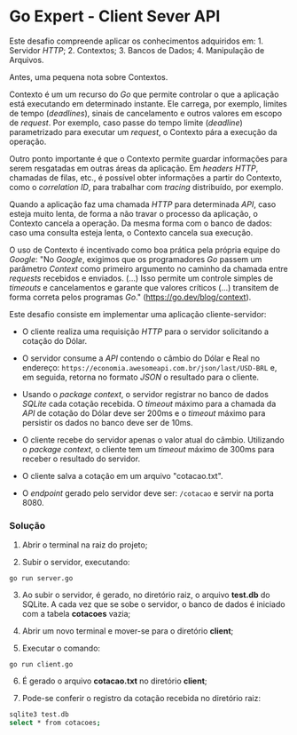 # Go Expert - Client Sever API

Este desafio compreende aplicar os conhecimentos adquiridos em: 1. Servidor _HTTP_; 2. Contextos; 3. Bancos de Dados; 4. Manipulação de Arquivos.

Antes, uma pequena nota sobre Contextos.

Contexto é um um recurso do _Go_ que permite controlar o que a aplicação está executando em determinado instante. Ele carrega, por exemplo, limites de tempo (_deadlines_), sinais de cancelamento e outros valores em escopo de _request_. Por exemplo, caso passe do tempo limite (_deadline_) parametrizado para executar um _request_, o Contexto pára a execução da operação.

Outro ponto importante é que o Contexto permite guardar informações para serem resgatadas em outras áreas da aplicação. Em _headers_ _HTTP_, chamadas de filas, etc., é possível obter informações a partir do Contexto, como o _correlation ID_, para trabalhar com _tracing_ distribuído, por exemplo.

Quando a aplicação faz uma chamada _HTTP_ para determinada _API_, caso esteja muito lenta, de forma a não travar o processo da aplicação, o Contexto cancela a operação. Da mesma forma com o banco de dados: caso uma consulta esteja lenta, o Contexto cancela sua execução.

O uso de Contexto é incentivado como boa prática pela própria equipe do _Google_: "No _Google_, exigimos que os programadores _Go_ passem um parâmetro _Context_ como primeiro argumento no caminho da chamada entre _requests_ recebidos e enviados. (...) Isso permite um controle simples de _timeouts_ e cancelamentos e garante que valores críticos (...) transitem de forma correta pelos programas _Go_." (https://go.dev/blog/context).

Este desafio consiste em implementar uma aplicação cliente-servidor:

- O cliente realiza uma requisição _HTTP_ para o servidor solicitando a cotação do Dólar.

- O servidor consume a _API_ contendo o câmbio do Dólar e Real no endereço: `https://economia.awesomeapi.com.br/json/last/USD-BRL` e, em seguida, retorna no formato _JSON_ o resultado para o cliente.

- Usando o _package context_, o servidor registrar no banco de dados _SQLite_ cada cotação recebida. O _timeout_ máximo para a chamada da _API_ de cotação do Dólar deve ser 200ms e o _timeout_ máximo para persistir os dados no banco deve ser de 10ms.

- O cliente recebe do servidor apenas o valor atual do câmbio. Utilizando o _package context_, o cliente tem um _timeout_ máximo de 300ms para receber o resultado do servidor.

- O cliente salva a cotação em um arquivo "cotacao.txt".

- O _endpoint_ gerado pelo servidor deve ser: `/cotacao` e servir na porta 8080.

### Solução

1. Abrir o terminal na raiz do projeto;

2. Subir o servidor, executando:

```
go run server.go
```

3. Ao subir o servidor, é gerado, no diretório raiz, o arquivo **test.db** do SQLite. A cada vez que se sobe o servidor, o banco de dados é iniciado com a tabela **cotacoes** vazia;

4. Abrir um novo terminal e mover-se para o diretório **client**;

5. Executar o comando:

```
go run client.go
```

6. É gerado o arquivo **cotacao.txt** no diretório **client**;

7. Pode-se conferir o registro da cotação recebida no diretório raiz:

```sh
sqlite3 test.db
select * from cotacoes;
```

